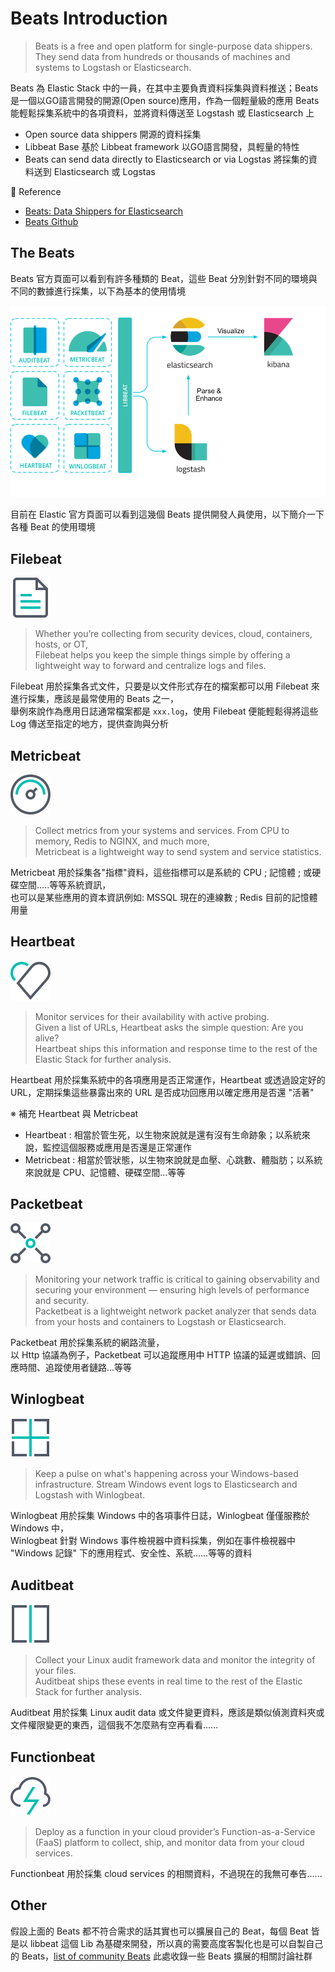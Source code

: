 # Beats Introduction

>Beats is a free and open platform for single-purpose data shippers. They send data from hundreds or thousands of machines and systems to Logstash or Elasticsearch.

Beats 為 Elastic Stack 中的一員，在其中主要負責資料採集與資料推送；Beats 是一個以GO語言開發的開源(Open source)應用，作為一個輕量級的應用 Beats 能輕鬆採集系統中的各項資料，並將資料傳送至 Logstash 或 Elasticsearch 上

* Open source data shippers 開源的資料採集
* Libbeat Base 基於 Libbeat framework 以GO語言開發，具輕量的特性
* Beats can send data directly to Elasticsearch or via Logstas 將採集的資料送到 Elasticsearch 或 Logstas

:blue_book: Reference

* [Beats: Data Shippers for Elasticsearch](https://www.elastic.co/beats/)
* [Beats Github](https://github.com/elastic/beats)

## The Beats

 Beats 官方頁面可以看到有許多種類的 Beat，這些 Beat 分別針對不同的環境與不同的數據進行採集，以下為基本的使用情境

![beats-platform](../.vuepress/public/Beat/BeatsIntro/beats-platform.png)

目前在 Elastic 官方頁面可以看到這幾個 Beats 提供開發人員使用，以下簡介一下各種 Beat 的使用環境

<!-- ![beats-platform](../.vuepress/public/Beat/BeatsIntro/Beats-family.png) -->

## Filebeat

![ ](../.vuepress/public/Beat/BeatsIntro/icon-filebeat-32-color.svg)

>Whether you’re collecting from security devices, cloud, containers, hosts, or OT,  
>Filebeat helps you keep the simple things simple by offering a lightweight way to forward and centralize logs and files.

Filebeat 用於採集各式文件，只要是以文件形式存在的檔案都可以用 Filebeat 來進行採集，應該是最常使用的 Beats 之一，  
舉例來說作為應用日誌通常檔案都是 `xxx.log`，使用 Filebeat 便能輕鬆得將這些 Log 傳送至指定的地方，提供查詢與分析

## Metricbeat

![ ](../.vuepress/public/Beat/BeatsIntro/icon-metricbeat-32-color.svg)

> Collect metrics from your systems and services. From CPU to memory, Redis to NGINX, and much more,  
> Metricbeat is a lightweight way to send system and service statistics.

Metricbeat 用於採集各"指標"資料，這些指標可以是系統的 CPU ; 記憶體 ; 或硬碟空間.....等等系統資訊，  
也可以是某些應用的資本資訊例如: MSSQL 現在的連線數 ; Redis 目前的記憶體用量

## Heartbeat

![ ](../.vuepress/public/Beat/BeatsIntro/icon-heartbeat-32-color.svg)

> Monitor services for their availability with active probing.  
> Given a list of URLs, Heartbeat asks the simple question: Are you alive?  
> Heartbeat ships this information and response time to the rest of the Elastic Stack for further analysis.

Heartbeat 用於採集系統中的各項應用是否正常運作，Heartbeat 或透過設定好的 URL，定期採集這些暴露出來的 URL 是否成功回應用以確定應用是否還 "活著"

※ 補充 Heartbeat 與 Metricbeat

* Heartbeat : 相當於管生死，以生物來說就是還有沒有生命跡象；以系統來說，監控這個服務或應用是否還是正常運作
* Metricbeat : 相當於管狀態，以生物來說就是血壓、心跳數、體脂肪；以系統來說就是 CPU、記憶體、硬碟空間...等等

## Packetbeat

![ ](../.vuepress/public/Beat/BeatsIntro/icon-packetbeat-32-color.svg)

>Monitoring your network traffic is critical to gaining observability and securing your environment — ensuring high levels of performance and security.  
>Packetbeat is a lightweight network packet analyzer that sends data from your hosts and containers to Logstash or Elasticsearch.

Packetbeat 用於採集系統的網路流量，  
以 Http 協議為例子，Packetbeat 可以追蹤應用中 HTTP 協議的延遲或錯誤、回應時間、追蹤使用者鏈路...等等

## Winlogbeat

![ ](../.vuepress/public/Beat/BeatsIntro/icon-winlogbeat-32-color.svg)

>Keep a pulse on what's happening across your Windows-based infrastructure.
>Stream Windows event logs to Elasticsearch and Logstash with Winlogbeat.

Winlogbeat 用於採集 Windows 中的各項事件日誌，Winlogbeat 僅僅服務於 Windows 中，  
Winlogbeat 針對 Windows 事件檢視器中資料採集，例如在事件檢視器中 "Windows 記錄" 下的應用程式、安全性、系統......等等的資料

## Auditbeat

![ ](../.vuepress/public/Beat/BeatsIntro/icon-auditbeat-32-color.svg)

> Collect your Linux audit framework data and monitor the integrity of your files.  
> Auditbeat ships these events in real time to the rest of the Elastic Stack for further analysis.

Auditbeat 用於採集 Linux audit data 或文件變更資料，應該是類似偵測資料夾或文件權限變更的東西，這個我不怎麼熟有空再看看......

## Functionbeat

![ ](../.vuepress/public/Beat/BeatsIntro/icon-functionbeat-32-color.svg)

> Deploy as a function in your cloud provider’s Function-as-a-Service (FaaS) platform to collect, ship, and monitor data from your cloud services.

Functionbeat 用於採集 cloud services 的相關資料，不過現在的我無可奉告......

## Other

假設上面的 Beats 都不符合需求的話其實也可以擴展自己的 Beat，每個 Beat 皆是以 libbeat 這個 Lib 為基礎來開發，所以真的需要高度客製化也是可以自製自己的 Beats，[list of community Beats](https://www.elastic.co/guide/en/beats/libbeat/current/community-beats.html) 此處收錄一些 Beats 擴展的相關討論社群
